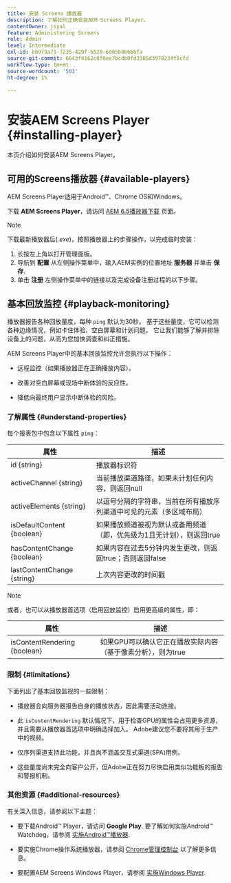```yaml
---
title: 安装 Screens 播放器
description: 了解如何正确安装AEM Screens Player。
contentOwner: jsyal
feature: Administering Screens
role: Admin
level: Intermediate
exl-id: bb979a71-7235-429f-b520-6d85b8b666fa
source-git-commit: 6643f4162c8f0ee7bcdb0fd3305d3978234f5cfd
workflow-type: tm+mt
source-wordcount: '503'
ht-degree: 1%

---
```


# 安装AEM Screens Player {#installing-player}

本页介绍如何安装AEM Screens Player。

## 可用的Screens播放器 {#available-players}

AEM Screens Player适用于Android™、Chrome OS和Windows。

下载 **AEM Screens Player**，请访问 [AEM 6.5播放器下载](https://download.macromedia.com/screens/) 页面。

>[!NOTE]
>
>下载最新播放器后(*.exe*)，按照播放器上的步骤操作，以完成临时安装：
>
>1. 长按左上角以打开管理面板。
>1. 导航到 **配置** 从左侧操作菜单中，输入AEM实例的位置地址 **服务器** 并单击 **保存**.
>1. 单击 **注册** 左侧操作菜单中的链接以及完成设备注册过程的以下步骤。

## 基本回放监控 {#playback-monitoring}

播放器报告各种回放量度，每种 `ping` 默认为30秒。 基于这些量度，它可以检测各种边缘情况，例如卡住体验、空白屏幕和计划问题。 它让我们能够了解并排除设备上的问题，从而为您加快调查和纠正措施。

AEM Screens Player中的基本回放监控允许您执行以下操作：

* 远程监控（如果播放器正在正确播放内容）。

* 改善对空白屏幕或现场中断体验的反应性。

* 降低向最终用户显示中断体验的风险。

### 了解属性 {#understand-properties}

每个报表包中包含以下属性 `ping`：

| 属性 | 描述 |
|---|---|
| id {string} | 播放器标识符 |
| activeChannel {string} | 当前播放渠道路径，如果未计划任何内容，则返回null |
| activeElements {string} | 以逗号分隔的字符串，当前在所有播放序列渠道中可见的元素（多区域布局） |
| isDefaultContent {boolean} | 如果播放频道被视为默认或备用频道（即，优先级为1且无计划），则返回true |
| hasContentChange {boolean} | 如果内容在过去5分钟内发生更改，则返回true；否则返回false |
| lastContentChange {string} | 上次内容更改的时间戳 |

>[!NOTE]
>或者，也可以从播放器首选项（启用回放监控）启用更高级的属性，即：
>
>| 属性 | 描述 |
>|---|---|
>| isContentRendering {boolean} | 如果GPU可以确认它正在播放实际内容（基于像素分析），则为true |

### 限制 {#limitations}

下面列出了基本回放监视的一些限制：

* 播放器会向服务器报告自身的播放状态，因此需要活动连接。

* 此 `isContentRendering` 默认情况下，用于检查GPU的属性会占用更多资源，并且需要从播放器首选项中明确选择加入。 Adobe建议您不要将其用于生产中的视频。

* 仅序列渠道支持此功能，并且尚不涵盖交互式渠道(SPA)用例。

* 这些量度尚未完全向客户公开，但Adobe正在努力尽快启用类似功能板的报告和警报机制。

### 其他资源 {#additional-resources}

有关深入信息，请参阅以下主题：

* 要下载Android™ Player，请访问 **Google Play**. 要了解如何实施Android™ Watchdog，请参阅 [实施Android™播放器](implementing-android-player.md).

* 要实施Chrome操作系统播放器，请参阅 [Chrome管理控制台](implementing-chrome-os-player.md) 以了解更多信息。

* 要配置AEM Screens Windows Player，请参阅 [实施Windows Player](implementing-windows-player.md).
